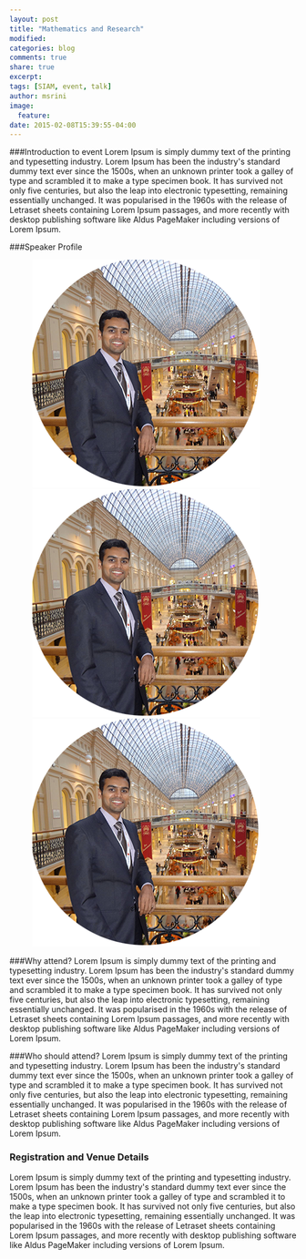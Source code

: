 ```yaml
---
layout: post
title: "Mathematics and Research"
modified:
categories: blog
comments: true
share: true
excerpt:
tags: [SIAM, event, talk]
author: msrini
image:
  feature:
date: 2015-02-08T15:39:55-04:00
---
```


###Introduction to event
Lorem Ipsum is simply dummy text of the printing and typesetting industry. Lorem Ipsum has been the industry's standard dummy text ever since the 1500s, when an unknown printer took a galley of type and scrambled it to make a type specimen book. It has survived not only five centuries, but also the leap into electronic typesetting, remaining essentially unchanged. It was popularised in the 1960s with the release of Letraset sheets containing Lorem Ipsum passages, and more recently with desktop publishing software like Aldus PageMaker including versions of Lorem Ipsum.

###Speaker Profile

<figure class="third">
	<a href="http://placehold.it/1200x600.jpg"><img src="/images/rajnish.png" alt="image"></a>
	<a href="http://placehold.it/1200x600.jpg"><img src="/images/rajnish.png" alt="image"></a>
	<a href="http://placehold.it/1200x600.jpg"><img src="/images/rajnish.png" alt="image"></a>
<!--	<figcaption>Caption describing these three images.</figcaption> -->
</figure>

###Why attend?
Lorem Ipsum is simply dummy text of the printing and typesetting industry. Lorem Ipsum has been the industry's standard dummy text ever since the 1500s, when an unknown printer took a galley of type and scrambled it to make a type specimen book. It has survived not only five centuries, but also the leap into electronic typesetting, remaining essentially unchanged. It was popularised in the 1960s with the release of Letraset sheets containing Lorem Ipsum passages, and more recently with desktop publishing software like Aldus PageMaker including versions of Lorem Ipsum.

###Who should attend?
Lorem Ipsum is simply dummy text of the printing and typesetting industry. Lorem Ipsum has been the industry's standard dummy text ever since the 1500s, when an unknown printer took a galley of type and scrambled it to make a type specimen book. It has survived not only five centuries, but also the leap into electronic typesetting, remaining essentially unchanged. It was popularised in the 1960s with the release of Letraset sheets containing Lorem Ipsum passages, and more recently with desktop publishing software like Aldus PageMaker including versions of Lorem Ipsum.

### Registration and Venue Details
Lorem Ipsum is simply dummy text of the printing and typesetting industry. Lorem Ipsum has been the industry's standard dummy text ever since the 1500s, when an unknown printer took a galley of type and scrambled it to make a type specimen book. It has survived not only five centuries, but also the leap into electronic typesetting, remaining essentially unchanged. It was popularised in the 1960s with the release of Letraset sheets containing Lorem Ipsum passages, and more recently with desktop publishing software like Aldus PageMaker including versions of Lorem Ipsum.